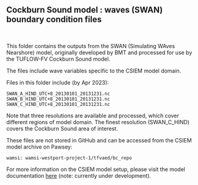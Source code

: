 ## Cockburn Sound model : waves (SWAN) boundary condition files

<br>

This folder contains the outputs from the SWAN (Simulating WAves Nearshore) model, originally developed by BMT and processed for use by the TUFLOW-FV Cockburn Sound model.

The files include wave variables specific to the CSIEM model domain.

Files in this folder include (by Apr 2023):

```
SWAN_A_HIND_UTC+8_20130101_20131231.nc
SWAN_B_HIND_UTC+8_20130101_20131231.nc
SWAN_C_HIND_UTC+8_20130101_20131231.nc
```

Note that three resolutions are available and processed, which cover different regions of model domain. The finest resolution (SWAN_C_HIND) covers the Cockburn Sound area of interest.

These files are not stored in GitHub and can be accessed from the CSIEM model archive on Pawsey:

```
wamsi: wamsi-westport-project-1/tfvaed/bc_repo
```

For more information on the CSIEM model setup, please visit the model documentation [here](https://aquaticecodynamics.github.io/csiem-science/) (note: currently under development).
